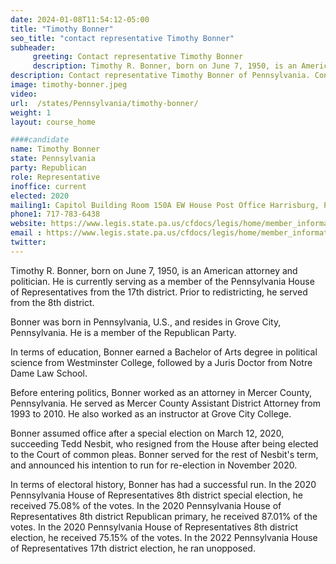 ```yaml
---
date: 2024-01-08T11:54:12-05:00
title: "Timothy Bonner"
seo_title: "contact representative Timothy Bonner"
subheader:
     greeting: Contact representative Timothy Bonner
     description: Timothy R. Bonner, born on June 7, 1950, is an American attorney and politician. He is currently serving as a member of the Pennsylvania House of Representatives from the 17th district. Prior to redistricting, he served from the 8th district.
description: Contact representative Timothy Bonner of Pennsylvania. Contact information for Timothy Bonner includes email address, phone number, and mailing address.
image: timothy-bonner.jpeg
video:
url:  /states/Pennsylvania/timothy-bonner/
weight: 1
layout: course_home

####candidate
name: Timothy Bonner
state: Pennsylvania
party: Republican
role: Representative
inoffice: current
elected: 2020
mailing1: Capitol Building Room 150A EW House Post Office Harrisburg, PA 17120
phone1: 717-783-6438
website: https://www.legis.state.pa.us/cfdocs/legis/home/member_information/House_bio.cfm?id=1877/
email : https://www.legis.state.pa.us/cfdocs/legis/home/member_information/House_bio.cfm?id=1877/
twitter:
---
```


Timothy R. Bonner, born on June 7, 1950, is an American attorney and politician. He is currently serving as a member of the Pennsylvania House of Representatives from the 17th district. Prior to redistricting, he served from the 8th district.

Bonner was born in Pennsylvania, U.S., and resides in Grove City, Pennsylvania. He is a member of the Republican Party.

In terms of education, Bonner earned a Bachelor of Arts degree in political science from Westminster College, followed by a Juris Doctor from Notre Dame Law School.

Before entering politics, Bonner worked as an attorney in Mercer County, Pennsylvania. He served as Mercer County Assistant District Attorney from 1993 to 2010. He also worked as an instructor at Grove City College.

Bonner assumed office after a special election on March 12, 2020, succeeding Tedd Nesbit, who resigned from the House after being elected to the Court of common pleas. Bonner served for the rest of Nesbit's term, and announced his intention to run for re-election in November 2020.

In terms of electoral history, Bonner has had a successful run. In the 2020 Pennsylvania House of Representatives 8th district special election, he received 75.08% of the votes. In the 2020 Pennsylvania House of Representatives 8th district Republican primary, he received 87.01% of the votes. In the 2020 Pennsylvania House of Representatives 8th district election, he received 75.15% of the votes. In the 2022 Pennsylvania House of Representatives 17th district election, he ran unopposed.
